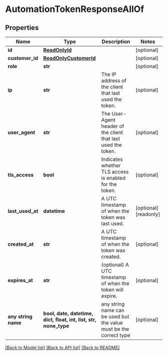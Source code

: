 # AutomationTokenResponseAllOf


## Properties
Name | Type | Description | Notes
------------ | ------------- | ------------- | -------------
**id** | [**ReadOnlyId**](ReadOnlyId.md) |  | [optional] 
**customer_id** | [**ReadOnlyCustomerId**](ReadOnlyCustomerId.md) |  | [optional] 
**role** | **str** |  | [optional] 
**ip** | **str** | The IP address of the client that last used the token. | [optional] 
**user_agent** | **str** | The User-Agent header of the client that last used the token. | [optional] 
**tls_access** | **bool** | Indicates whether TLS access is enabled for the token. | [optional] 
**last_used_at** | **datetime** | A UTC timestamp of when the token was last used. | [optional] [readonly] 
**created_at** | **str** | A UTC timestamp of when the token was created. | [optional] 
**expires_at** | **str** | (optional) A UTC timestamp of when the token will expire. | [optional] 
**any string name** | **bool, date, datetime, dict, float, int, list, str, none_type** | any string name can be used but the value must be the correct type | [optional]

[[Back to Model list]](../README.md#documentation-for-models) [[Back to API list]](../README.md#documentation-for-api-endpoints) [[Back to README]](../README.md)


